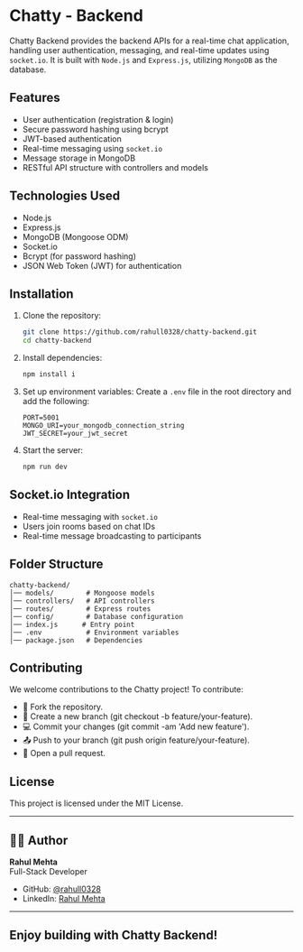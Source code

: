 # Chatty - Backend

Chatty Backend provides the backend APIs for a real-time chat application, handling user authentication, messaging, and real-time updates using `socket.io`. It is built with `Node.js` and `Express.js`, utilizing `MongoDB` as the database.

## Features
- User authentication (registration & login)
- Secure password hashing using bcrypt
- JWT-based authentication
- Real-time messaging using `socket.io`
- Message storage in MongoDB
- RESTful API structure with controllers and models

## Technologies Used
- Node.js
- Express.js
- MongoDB (Mongoose ODM)
- Socket.io
- Bcrypt (for password hashing)
- JSON Web Token (JWT) for authentication

## Installation

1. Clone the repository:
   ```sh
   git clone https://github.com/rahull0328/chatty-backend.git
   cd chatty-backend
   ```

2. Install dependencies:
   ```sh
   npm install i
   ```

3. Set up environment variables:
   Create a `.env` file in the root directory and add the following:
   ```env
   PORT=5001
   MONGO_URI=your_mongodb_connection_string
   JWT_SECRET=your_jwt_secret
   ```

4. Start the server:
   ```sh
   npm run dev
   ```

## Socket.io Integration
- Real-time messaging with `socket.io`
- Users join rooms based on chat IDs
- Real-time message broadcasting to participants

## Folder Structure
```
chatty-backend/
│── models/        # Mongoose models
│── controllers/   # API controllers
│── routes/        # Express routes
│── config/        # Database configuration
│── index.js      # Entry point
│── .env           # Environment variables
│── package.json   # Dependencies
```

## Contributing
We welcome contributions to the Chatty project! To contribute:

- 🍴 Fork the repository.
- 🌱 Create a new branch (git checkout -b feature/your-feature).
- 💻 Commit your changes (git commit -am 'Add new feature').
- 📤 Push to your branch (git push origin feature/your-feature).
- 🤝 Open a pull request.

## License
This project is licensed under the MIT License.

---


## 👨‍💻 Author

**Rahul Mehta**  
 Full-Stack Developer

- GitHub: [@rahull0328](https://github.com/rahull0328)  
- LinkedIn: [Rahul Mehta](https://www.linkedin.com/in/rahull0328)  
---
Enjoy building with Chatty Backend! 
---